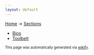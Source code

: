 ```yaml
---
layout: default
---
```

[Home](/wikify/) &#8594; [Sections](/wikify/example)
  - [Bios](/wikify/example/Bios)
  - [Toolbelt](/wikify/example/Toolbelt)


<small>This page was automatically generated via [wikify](https://github.com/liatrio/wikify/blob/master/wikify).</small>
